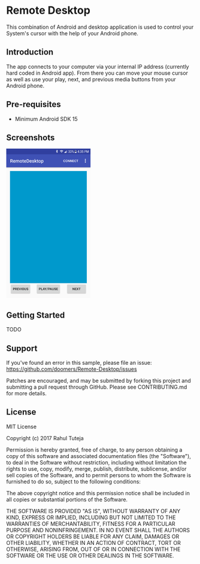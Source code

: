 Remote Desktop
===================================

This combination of Android and desktop application is used to control your System's cursor with the help of your Android phone.

Introduction
------------
The app connects to your computer via your internal IP address (currently hard coded in Android app). From there you can move your mouse cursor as well as use your play, next, and previous media buttons from your Android phone. 

Pre-requisites
--------------

- Minimum Android SDK 15

Screenshots
-------------

<img src="Screenshot1.png" height="400" alt="Screenshot"/> 

Getting Started
---------------

TODO

Support
-------

If you've found an error in this sample, please file an issue:
https://github.com/doomers/Remote-Desktop/issues

Patches are encouraged, and may be submitted by forking this project and
submitting a pull request through GitHub. Please see CONTRIBUTING.md for more details.

License
-------

MIT License

Copyright (c) 2017 Rahul Tuteja

Permission is hereby granted, free of charge, to any person obtaining a copy
of this software and associated documentation files (the "Software"), to deal
in the Software without restriction, including without limitation the rights
to use, copy, modify, merge, publish, distribute, sublicense, and/or sell
copies of the Software, and to permit persons to whom the Software is
furnished to do so, subject to the following conditions:

The above copyright notice and this permission notice shall be included in all
copies or substantial portions of the Software.

THE SOFTWARE IS PROVIDED "AS IS", WITHOUT WARRANTY OF ANY KIND, EXPRESS OR
IMPLIED, INCLUDING BUT NOT LIMITED TO THE WARRANTIES OF MERCHANTABILITY,
FITNESS FOR A PARTICULAR PURPOSE AND NONINFRINGEMENT. IN NO EVENT SHALL THE
AUTHORS OR COPYRIGHT HOLDERS BE LIABLE FOR ANY CLAIM, DAMAGES OR OTHER
LIABILITY, WHETHER IN AN ACTION OF CONTRACT, TORT OR OTHERWISE, ARISING FROM,
OUT OF OR IN CONNECTION WITH THE SOFTWARE OR THE USE OR OTHER DEALINGS IN THE
SOFTWARE.
